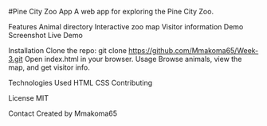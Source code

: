 #Pine City Zoo App
A web app for exploring the Pine City Zoo.

Features
 Animal directory
 Interactive zoo map
 Visitor information
 Demo
 Screenshot
 Live Demo <!-- Add link if available -->

Installation
Clone the repo: git clone https://github.com/Mmakoma65/Week-3.git
Open index.html in your browser.
Usage
Browse animals, view the map, and get visitor info.

Technologies Used
 HTML
 CSS
 Contributing

License
MIT

Contact
Created by Mmakoma65

